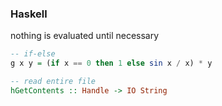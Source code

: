 ### Haskell

nothing is evaluated until necessary

```haskell
-- if-else
g x y = (if x == 0 then 1 else sin x / x) * y
```


```haskell
-- read entire file
hGetContents :: Handle -> IO String

```